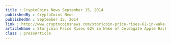 ```yaml
---
title : CryptoCoins News September 15, 2014
publishedBy : CryptoCoins News
publishedOn : September 15, 2014
link : http://www.cryptocoinsnews.com/storjcoin-price-rises-62-in-wake-of-celebgate-apple-hack
articleName : Storjcoin Price Rises 62% in Wake of Celebgate Apple Hack
class : pressArticle
---
```

